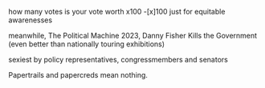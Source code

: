 how many votes is your vote worth x100 -[x]100 just for equitable awarenesses 

meanwhile, The Political Machine 2023, Danny Fisher Kills the Government (even better than nationally touring exhibitions) 

sexiest by policy representatives, congressmembers and senators 

Papertrails and papercreds mean nothing. 
